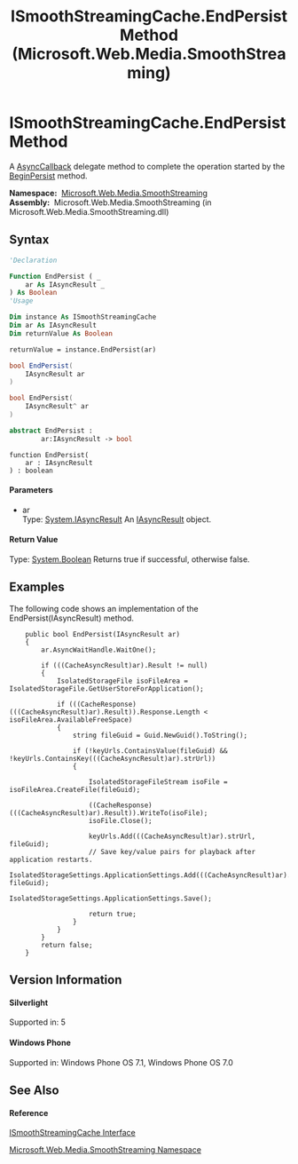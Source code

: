 ﻿---
title: ISmoothStreamingCache.EndPersist Method  (Microsoft.Web.Media.SmoothStreaming)
TOCTitle: EndPersist Method
ms:assetid: M:Microsoft.Web.Media.SmoothStreaming.ISmoothStreamingCache.EndPersist(System.IAsyncResult)
ms:mtpsurl: https://msdn.microsoft.com/en-us/library/microsoft.web.media.smoothstreaming.ismoothstreamingcache.endpersist(v=VS.95)
ms:contentKeyID: 46307667
ms.date: 05/31/2012
mtps_version: v=VS.95
f1_keywords:
- Microsoft.Web.Media.SmoothStreaming.ISmoothStreamingCache.EndPersist
dev_langs:
- CSharp
- JScript
- VB
- FSharp
- c++
api_location:
- Microsoft.Web.Media.SmoothStreaming.dll
api_name:
- Microsoft.Web.Media.SmoothStreaming.ISmoothStreamingCache.EndPersist
api_type:
- Managed
topic_type:
- apiref
- kbSyntax
product_family_name: VS
ROBOTS: INDEX,FOLLOW
---

# ISmoothStreamingCache.EndPersist Method

A [AsyncCallback](https://msdn.microsoft.com/en-us/library/ckbe7yh5\(v=vs.95\)) delegate method to complete the operation started by the [BeginPersist](ismoothstreamingcache-beginpersist-method-microsoft-web-media-smoothstreaming_1.md) method.

**Namespace:**  [Microsoft.Web.Media.SmoothStreaming](microsoft-web-media-smoothstreaming-namespace_1.md)  
**Assembly:**  Microsoft.Web.Media.SmoothStreaming (in Microsoft.Web.Media.SmoothStreaming.dll)

## Syntax

``` vb
'Declaration

Function EndPersist ( _
    ar As IAsyncResult _
) As Boolean
'Usage

Dim instance As ISmoothStreamingCache
Dim ar As IAsyncResult
Dim returnValue As Boolean

returnValue = instance.EndPersist(ar)
```

``` csharp
bool EndPersist(
    IAsyncResult ar
)
```

``` c++
bool EndPersist(
    IAsyncResult^ ar
)
```

``` fsharp
abstract EndPersist : 
        ar:IAsyncResult -> bool 
```

``` jscript
function EndPersist(
    ar : IAsyncResult
) : boolean
```

#### Parameters

  - ar  
    Type: [System.IAsyncResult](https://msdn.microsoft.com/en-us/library/ft8a6455\(v=vs.95\))  
    An [IAsyncResult](https://msdn.microsoft.com/en-us/library/ft8a6455\(v=vs.95\)) object.

#### Return Value

Type: [System.Boolean](https://msdn.microsoft.com/en-us/library/a28wyd50\(v=vs.95\))  
Returns true if successful, otherwise false.

## Examples

The following code shows an implementation of the EndPersist(IAsyncResult) method.

``` 
    public bool EndPersist(IAsyncResult ar)
    {
        ar.AsyncWaitHandle.WaitOne();

        if (((CacheAsyncResult)ar).Result != null)
        {
            IsolatedStorageFile isoFileArea = IsolatedStorageFile.GetUserStoreForApplication();

            if (((CacheResponse)(((CacheAsyncResult)ar).Result)).Response.Length < isoFileArea.AvailableFreeSpace)
            {
                string fileGuid = Guid.NewGuid().ToString();
 
                if (!keyUrls.ContainsValue(fileGuid) && !keyUrls.ContainsKey(((CacheAsyncResult)ar).strUrl))
                {
                        
                    IsolatedStorageFileStream isoFile = isoFileArea.CreateFile(fileGuid);

                    ((CacheResponse)(((CacheAsyncResult)ar).Result)).WriteTo(isoFile);
                    isoFile.Close(); 

                    keyUrls.Add(((CacheAsyncResult)ar).strUrl, fileGuid);
                    // Save key/value pairs for playback after application restarts.
                    IsolatedStorageSettings.ApplicationSettings.Add(((CacheAsyncResult)ar).strUrl, fileGuid);
                    IsolatedStorageSettings.ApplicationSettings.Save();

                    return true;
                }
            }
        }
        return false;
    }
```

## Version Information

#### Silverlight

Supported in: 5  

#### Windows Phone

Supported in: Windows Phone OS 7.1, Windows Phone OS 7.0  

## See Also

#### Reference

[ISmoothStreamingCache Interface](ismoothstreamingcache-interface-microsoft-web-media-smoothstreaming_1.md)

[Microsoft.Web.Media.SmoothStreaming Namespace](microsoft-web-media-smoothstreaming-namespace_1.md)


